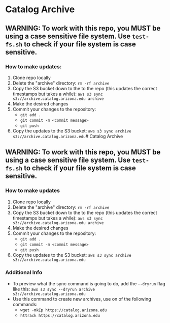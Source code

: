 # Catalog Archive

## WARNING: To work with this repo, you **MUST** be using a case sensitive file system. Use `test-fs.sh` to check if your file system is case sensitive.

### How to make updates:
1. Clone repo locally
2. Delete the "archive" directory: `rm -rf archive`
3. Copy the S3 bucket down to the to the repo (this updates the correct timestamps but takes a while): `aws s3 sync s3://archive.catalog.arizona.edu archive`
4. Make the desired changes
5. Commit your changes to the repository:
	* `git add .`
	* `git commit -m <commit message>`
	* `git push`
6. Copy the updates to the S3 bucket: `aws s3 sync archive s3://archive.catalog.arizona.edu`# Catalog Archive

## WARNING: To work with this repo, you **MUST** be using a case sensitive file system. Use `test-fs.sh` to check if your file system is case sensitive.

### How to make updates
1. Clone repo locally
2. Delete the "archive" directory: `rm -rf archive`
3. Copy the S3 bucket down to the to the repo (this updates the correct timestamps but takes a while): `aws s3 sync s3://archive.catalog.arizona.edu archive`
4. Make the desired changes
5. Commit your changes to the repository:
	* `git add .`
	* `git commit -m <commit message>`
	* `git push`
6. Copy the updates to the S3 bucket: `aws s3 sync archive s3://archive.catalog.arizona.edu`

### Additional Info
- To preview what the sync command is going to do, add the `--dryrun` flag like this: `aws s3 sync --dryrun archive s3://archive.catalog.arizona.edu`
- Use this command to create new archives, use on of the following commands:
	- `wget -mkEp https://catalog.arizona.edu`
	- `httrack https://catalog.arizona.edu`

